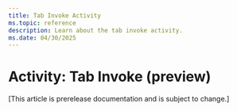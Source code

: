 ```yaml
---
title: Tab Invoke Activity
ms.topic: reference
description: Learn about the tab invoke activity.
ms.date: 04/30/2025
---
```


# Activity: Tab Invoke (preview)

[This article is prerelease documentation and is subject to change.]
